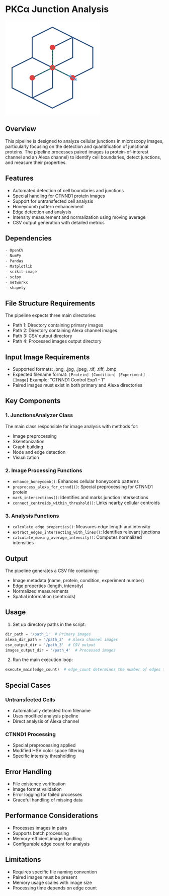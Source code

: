# PKCα Junction Analysis

<img src="/figures/pkca-junction-analysis-logo-centered.svg" width=300 alt="PKCα Junction Analysis Logo">

## Overview
This pipeline is designed to analyze cellular junctions in microscopy images, particularly focusing on the detection and quantification of junctional proteins. The pipeline processes paired images (a protein-of-interest channel and an Alexa channel) to identify cell boundaries, detect junctions, and measure their properties.

## Features
- Automated detection of cell boundaries and junctions
- Special handling for CTNND1 protein images
- Support for untransfected cell analysis
- Honeycomb pattern enhancement
- Edge detection and analysis
- Intensity measurement and normalization using moving average
- CSV output generation with detailed metrics

## Dependencies
```python
- OpenCV
- NumPy
- Pandas
- Matplotlib
- scikit-image
- scipy
- networkx
- shapely
```

## File Structure Requirements
The pipeline expects three main directories:
- Path 1: Directory containing primary images
- Path 2: Directory containing Alexa channel images
- Path 3: CSV output directory
- Path 4: Processed images output directory

## Input Image Requirements
- Supported formats: .png, .jpg, .jpeg, .tif, .tiff, .bmp
- Expected filename format: `[Protein] [Condition] [Experiment] - [Image]`
  Example: "CTNND1 Control Exp1 - 1"
- Paired images must exist in both primary and Alexa directories

## Key Components

### 1. JunctionsAnalyzer Class
The main class responsible for image analysis with methods for:
- Image preprocessing
- Skeletonization
- Graph building
- Node and edge detection
- Visualization

### 2. Image Processing Functions
- `enhance_honeycomb()`: Enhances cellular honeycomb patterns
- `preprocess_alexa_for_ctnnd1()`: Special preprocessing for CTNND1 protein
- `mark_intersections()`: Identifies and marks junction intersections
- `connect_centroids_within_threshold()`: Links nearby cellular centroids

### 3. Analysis Functions
- `calculate_edge_properties()`: Measures edge length and intensity
- `extract_edges_intersecting_with_lines()`: Identifies relevant junctions
- `calculate_moving_average_intensity()`: Computes normalized intensities

## Output
The pipeline generates a CSV file containing:
- Image metadata (name, protein, condition, experiment number)
- Edge properties (length, intensity)
- Normalized measurements
- Spatial information (centroids)

## Usage

1. Set up directory paths in the script:
```python
dir_path = '/path_1'  # Primary images
alexa_dir_path = '/path_2'  # Alexa channel images
csv_output_dir = '/path_3'  # CSV output
images_output_dir = '/path_4'  # Processed images
```

2. Run the main execution loop:
```python
execute_main(edge_count)  # edge_count determines the number of edges to analyze
```

## Special Cases

### Untransfected Cells
- Automatically detected from filename
- Uses modified analysis pipeline
- Direct analysis of Alexa channel

### CTNND1 Processing
- Special preprocessing applied
- Modified HSV color space filtering
- Specific intensity thresholding

## Error Handling
- File existence verification
- Image format validation
- Error logging for failed processes
- Graceful handling of missing data

## Performance Considerations
- Processes images in pairs
- Supports batch processing
- Memory-efficient image handling
- Configurable edge count for analysis

## Limitations
- Requires specific file naming convention
- Paired images must be present
- Memory usage scales with image size
- Processing time depends on edge count


